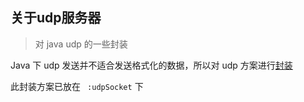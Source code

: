 ##  关于udp服务器

> 对 java udp 的一些封装

Java 下 udp 发送并不适合发送格式化的数据，所以对 udp 方案进行[封装](https://baike.baidu.com/item/java%20%E7%9A%84%E5%B0%81%E8%A3%85?fr=aladdin) 

此封装方案已放在 ``` :udpSocket``` 下

